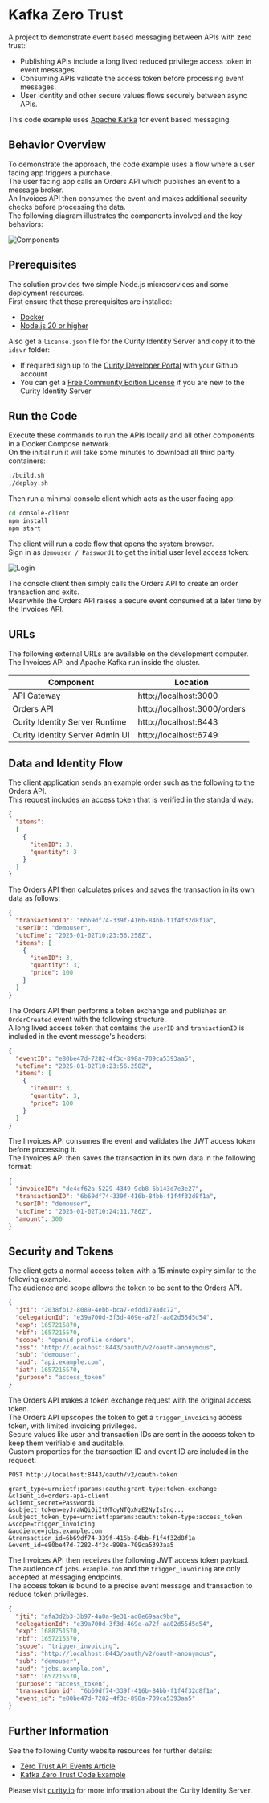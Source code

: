 # Kafka Zero Trust

A project to demonstrate event based messaging between APIs with zero trust:

- Publishing APIs include a long lived reduced privilege access token in event messages.
- Consuming APIs validate the access token before processing event messages.
- User identity and other secure values flows securely between async APIs.

This code example uses [Apache Kafka](https://kafka.apache.org/) for event based messaging.

## Behavior Overview

To demonstrate the approach, the code example uses a flow where a user facing app triggers a purchase.\
The user facing app calls an Orders API which publishes an event to a message broker.\
An Invoices API then consumes the event and makes additional security checks before processing the data.\
The following diagram illustrates the components involved and the key behaviors:

![Components](./doc/components.svg)

## Prerequisites

The solution provides two simple Node.js microservices and some deployment resources.\
First ensure that these prerequisites are installed:

- [Docker](https://www.docker.com/products/docker-desktop/)
- [Node.js 20 or higher](https://nodejs.org/en/download/)

Also get a `license.json` file for the Curity Identity Server and copy it to the `idsvr` folder:

- If required sign up to the [Curity Developer Portal](https://developer.curity.io/) with your Github account
- You can get a [Free Community Edition License](https://curity.io/product/community/) if you are new to the Curity Identity Server

## Run the Code

Execute these commands to run the APIs locally and all other components in a Docker Compose network.\
On the initial run it will take some minutes to download all third party containers:

```bash
./build.sh
./deploy.sh
```

Then run a minimal console client which acts as the user facing app:

```bash
cd console-client
npm install
npm start
```

The client will run a code flow that opens the system browser.\
Sign in as `demouser / Password1` to get the initial user level access token:

![Login](./doc/login.png)

The console client then simply calls the Orders API to create an order transaction and exits.\
Meanwhile the Orders API raises a secure event consumed at a later time by the Invoices API.

## URLs

The following external URLs are available on the development computer.\
The Invoices API and Apache Kafka run inside the cluster.

| Component | Location |
| --------- | -------- |
| API Gateway | http://localhost:3000 |
| Orders API | http://localhost:3000/orders |
| Curity Identity Server Runtime | http://localhost:8443 |
| Curity Identity Server Admin UI | http://localhost:6749 |

## Data and Identity Flow

The client application sends an example order such as the following to the Orders API.\
This request includes an access token that is verified in the standard way:

```json
{
  "items":
  [
    {
      "itemID": 3,
      "quantity": 3
    }
  ]
}
```

The Orders API then calculates prices and saves the transaction in its own data as follows:

```json
{
  "transactionID": "6b69df74-339f-416b-84bb-f1f4f32d8f1a",
  "userID": "demouser",
  "utcTime": "2025-01-02T10:23:56.258Z",
  "items": [
    {
      "itemID": 3,
      "quantity": 3,
      "price": 100
    }
  ]
}
```

The Orders API then performs a token exchange and publishes an `OrderCreated` event with the following structure.\
A long lived access token that contains the `userID` and `transactionID` is included in the event message's headers:

```json
{
  "eventID": "e80be47d-7282-4f3c-898a-709ca5393aa5",
  "utcTime": "2025-01-02T10:23:56.258Z",
  "items": [
    {
      "itemID": 3,
      "quantity": 3,
      "price": 100
    }
  ]
}
```

The Invoices API consumes the event and validates the JWT access token before processing it.\
The Invoices API then saves the transaction in its own data in the following format:

```json
{
  "invoiceID": "de4cf62a-5229-4349-9cb8-6b143d7e3e27",
  "transactionID": "6b69df74-339f-416b-84bb-f1f4f32d8f1a",
  "userID": "demouser",
  "utcTime": "2025-01-02T10:24:11.786Z",
  "amount": 300
}
```

## Security and Tokens

The client gets a normal access token with a 15 minute expiry similar to the following example.\
The audience and scope allows the token to be sent to the Orders API.

```json
{
  "jti": "2038fb12-8089-4ebb-bca7-efdd179adc72",
  "delegationId": "e39a700d-3f3d-469e-a72f-aa02d55d5d54",
  "exp": 1657215870,
  "nbf": 1657215570,
  "scope": "openid profile orders",
  "iss": "http://localhost:8443/oauth/v2/oauth-anonymous",
  "sub": "demouser",
  "aud": "api.example.com",
  "iat": 1657215570,
  "purpose": "access_token"
}
```

The Orders API makes a token exchange request with the original access token.\
The Orders API upscopes the token to get a `trigger_invoicing` access token, with limited invoicing privileges.\
Secure values like user and transaction IDs are sent in the access token to keep them verifiable and auditable.\
Custom properties for the transaction ID and event ID are included in the requeet.

```text
POST http://localhost:8443/oauth/v2/oauth-token

grant_type=urn:ietf:params:oauth:grant-type:token-exchange
&client_id=orders-api-client
&client_secret=Password1
&subject_token=eyJraWQiOiItMTcyNTQxNzE2NyIsIng...
&subject_token_type=urn:ietf:params:oauth:token-type:access_token
&scope=trigger_invoicing
&audience=jobs.example.com
&transaction_id=6b69df74-339f-416b-84bb-f1f4f32d8f1a
&event_id=e80be47d-7282-4f3c-898a-709ca5393aa5
```

The Invoices API then receives the following JWT access token payload.\
The audience of `jobs.example.com` and the `trigger_invoicing` are only accepted at messaging endpoints.\
The access token is bound to a precise event message and transaction to reduce token privileges.

```json
{
  "jti": "afa3d2b3-3b97-4a0a-9e31-ad8e69aac9ba",
  "delegationId": "e39a700d-3f3d-469e-a72f-aa02d55d5d54",
  "exp": 1688751570,
  "nbf": 1657215570,
  "scope": "trigger_invoicing",
  "iss": "http://localhost:8443/oauth/v2/oauth-anonymous",
  "sub": "demouser",
  "aud": "jobs.example.com",
  "iat": 1657215570,
  "purpose": "access_token",
  "transaction_id": "6b69df74-339f-416b-84bb-f1f4f32d8f1a",
  "event_id": "e80be47d-7282-4f3c-898a-709ca5393aa5"
}
```

## Further Information

See the following Curity website resources for further details:

- [Zero Trust API Events Article](https://curity.io/resources/learn/zero-trust-api-events)
- [Kafka Zero Trust Code Example](https://curity.io/resources/learn/securing-api-events-using-jwts)

Please visit [curity.io](https://curity.io/) for more information about the Curity Identity Server.
